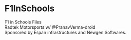 # F1InSchools
F1 in Schools Files </br>
Radtek Motorsports w/ @PranavVerma-droid</br>
Sponsored by Espan infrastructures and Newgen Softwares.
